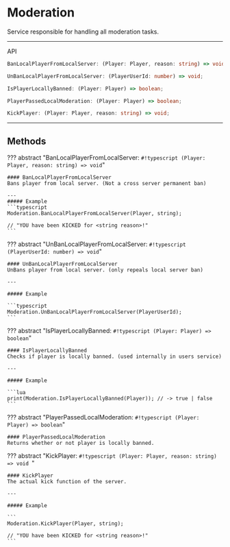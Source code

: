 # Moderation

Service responsible for handling all moderation tasks.

---

API

```typescript
BanLocalPlayerFromLocalServer: (Player: Player, reason: string) => void;

UnBanLocalPlayerFromLocalServer: (PlayerUserId: number) => void;

IsPlayerLocallyBanned: (Player: Player) => boolean;

PlayerPassedLocalModeration: (Player: Player) => boolean;

KickPlayer: (Player: Player, reason: string) => void;
```

---

## Methods

??? abstract "BanLocalPlayerFromLocalServer: `#!typescript (Player: Player, reason: string) => void`"

    #### BanLocalPlayerFromLocalServer
    Bans player from local server. (Not a cross server permanent ban)

    ---
    ##### Example
    ```typescript
    Moderation.BanLocalPlayerFromLocalServer(Player, string);

    // "YOU have been KICKED for <string reason>!"
    ```

??? abstract "UnBanLocalPlayerFromLocalServer: `#!typescript (PlayerUserId: number) => void`"

    #### UnBanLocalPlayerFromLocalServer
    UnBans player from local server. (only repeals local server ban)

    ---

    ##### Example

    ```typescript
    Moderation.UnBanLocalPlayerFromLocalServer(PlayerUserId);
    ```

??? abstract "IsPlayerLocallyBanned: `#!typescript (Player: Player) => boolean`"

    #### IsPlayerLocallyBanned
    Checks if player is locally banned. (used internally in users service)

    ---

    ##### Example

    ```lua
    print(Moderation.IsPlayerLocallyBanned(Player)); // -> true | false
    ```

??? abstract "PlayerPassedLocalModeration: `#!typescript (Player: Player) => boolean`"

    #### PlayerPassedLocalModeration
    Returns whether or not player is locally banned.

??? abstract "KickPlayer: `#!typescript (Player: Player, reason: string) => void `"

    #### KickPlayer
    The actual kick function of the server.

    ---

    ##### Example

    ```
    Moderation.KickPlayer(Player, string);

    // "YOU have been KICKED for <string reason>!"
    ```
